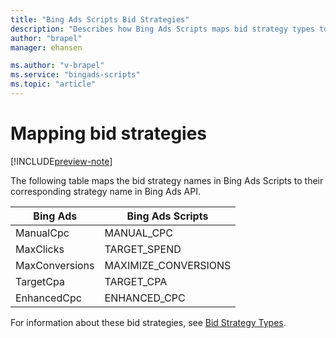 ```yaml
---
title: "Bing Ads Scripts Bid Strategies"
description: "Describes how Bing Ads Scripts maps bid strategy types to Bing Ads API bid strategy names."
author: "brapel"
manager: ehansen

ms.author: "v-brapel"
ms.service: "bingads-scripts"
ms.topic: "article"
---
```


# Mapping bid strategies

[!INCLUDE[preview-note](../includes/preview-note.md)]

The following table maps the bid strategy names in Bing Ads Scripts to their corresponding strategy name in Bing Ads API.

|Bing Ads|Bing Ads Scripts|
|-|-
ManualCpc|MANUAL_CPC
MaxClicks|TARGET_SPEND
MaxConversions|MAXIMIZE_CONVERSIONS
TargetCpa|TARGET_CPA
EnhancedCpc|ENHANCED_CPC

For information about these bid strategies, see [Bid Strategy Types](/bingads/guides/budget-bid-strategies#bidstrategytypes).

